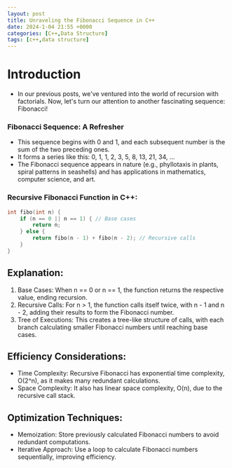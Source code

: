 ```yaml
---
layout: post
title: Unraveling the Fibonacci Sequence in C++
date: 2024-1-04 21:55 +0000
categories: [C++,Data Structure]
tags: [c++,data structure]
---
```


# Introduction
- In our previous posts, we've ventured into the world of recursion with factorials. Now, let's turn our attention to another fascinating sequence: Fibonacci!
### Fibonacci Sequence: A Refresher

- This sequence begins with 0 and 1, and each subsequent number is the sum of the two preceding ones.
- It forms a series like this: 0, 1, 1, 2, 3, 5, 8, 13, 21, 34, ...
- The Fibonacci sequence appears in nature (e.g., phyllotaxis in plants, spiral patterns in seashells) and has applications in mathematics, computer science, and art.

### Recursive Fibonacci Function in C++:
```c++
int fibo(int n) {
    if (n == 0 || n == 1) { // Base cases
        return n;
    } else {
        return fibo(n - 1) + fibo(n - 2); // Recursive calls
    }
}
```

## Explanation:
1. Base Cases: When n == 0 or n == 1, the function returns the respective value, ending recursion.
2. Recursive Calls: For n > 1, the function calls itself twice, with n - 1 and n - 2, adding their results to form the Fibonacci number.
3. Tree of Executions: This creates a tree-like structure of calls, with each branch calculating smaller Fibonacci numbers until reaching base cases.
## Efficiency Considerations:

- Time Complexity: Recursive Fibonacci has exponential time complexity, O(2^n), as it makes many redundant calculations.
- Space Complexity: It also has linear space complexity, O(n), due to the recursive call stack.
## Optimization Techniques:

- Memoization: Store previously calculated Fibonacci numbers to avoid redundant computations.
- Iterative Approach: Use a loop to calculate Fibonacci numbers sequentially, improving efficiency.

